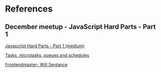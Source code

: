 # References

## December meetup - JavaScript Hard Parts - Part 1

[Javascript Hard Parts - Part 1 (medium)](https://medium.com/@osamamammar/javascript-the-hard-parts-part-1-80b45aa8ce53)

[Tasks, microtasks, queues and schedules](https://jakearchibald.com/2015/tasks-microtasks-queues-and-schedules/)

[Frontendmaster- Will Sentance](https://frontendmasters.com/courses/javascript-hard-parts-v2/)
